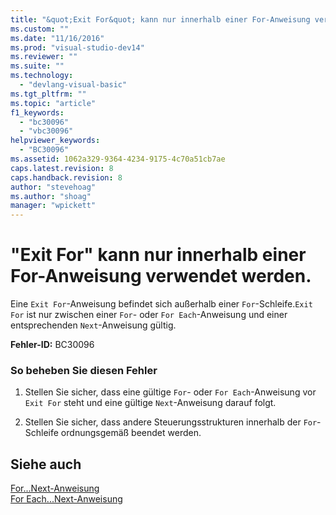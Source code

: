 ```yaml
---
title: "&quot;Exit For&quot; kann nur innerhalb einer For-Anweisung verwendet werden. | Microsoft Docs"
ms.custom: ""
ms.date: "11/16/2016"
ms.prod: "visual-studio-dev14"
ms.reviewer: ""
ms.suite: ""
ms.technology: 
  - "devlang-visual-basic"
ms.tgt_pltfrm: ""
ms.topic: "article"
f1_keywords: 
  - "bc30096"
  - "vbc30096"
helpviewer_keywords: 
  - "BC30096"
ms.assetid: 1062a329-9364-4234-9175-4c70a51cb7ae
caps.latest.revision: 8
caps.handback.revision: 8
author: "stevehoag"
ms.author: "shoag"
manager: "wpickett"
---
```

# &quot;Exit For&quot; kann nur innerhalb einer For-Anweisung verwendet werden.
Eine `Exit For`\-Anweisung befindet sich außerhalb einer `For`\-Schleife.`Exit For` ist nur zwischen einer `For`\- oder `For Each`\-Anweisung und einer entsprechenden `Next`\-Anweisung gültig.  
  
 **Fehler\-ID:** BC30096  
  
### So beheben Sie diesen Fehler  
  
1.  Stellen Sie sicher, dass eine gültige `For`\- oder `For Each`\-Anweisung vor `Exit For` steht und eine gültige `Next`\-Anweisung darauf folgt.  
  
2.  Stellen Sie sicher, dass andere Steuerungsstrukturen innerhalb der `For`\-Schleife ordnungsgemäß beendet werden.  
  
## Siehe auch  
 [For...Next\-Anweisung](../../visual-basic/language-reference/statements/for-next-statement.md)   
 [For Each...Next\-Anweisung](../../visual-basic/language-reference/statements/for-each-next-statement.md)